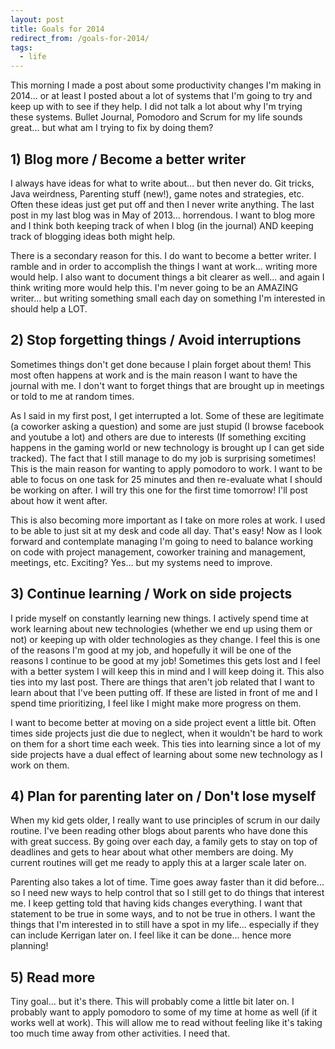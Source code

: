 ```yaml
---
layout: post
title: Goals for 2014
redirect_from: /goals-for-2014/
tags:
  - life
---
```


This morning I made a post about some productivity changes I'm making in
2014... or at least I posted about a lot of systems that I'm going to try and
keep up with to see if they help. I did not talk a lot about why I'm trying
these systems. Bullet Journal, Pomodoro and Scrum for my life sounds
great... but what am I trying to fix by doing them?

## 1) Blog more / Become a better writer

I always have ideas for what to write about... but then never do. Git tricks,
Java weirdness, Parenting stuff (new!), game notes and strategies, etc. Often
these ideas just get put off and then I never write anything. The last post in
my last blog was in May of 2013... horrendous. I want to blog more and I think
both keeping track of when I blog (in the journal) AND keeping track of blogging
ideas both might help.

There is a secondary reason for this. I do want to become a better writer. I
ramble and in order to accomplish the things I want at work... writing more
would help. I also want to document things a bit clearer as well... and again I
think writing more would help this. I'm never going to be an AMAZING
writer... but writing something small each day on something I'm interested in
should help a LOT.

## 2) Stop forgetting things / Avoid interruptions

Sometimes things don't get done because I plain forget about them! This most
often happens at work and is the main reason I want to have the journal with
me. I don't want to forget things that are brought up in meetings or told to me
at random times.

As I said in my first post, I get interrupted a lot. Some of these are
legitimate (a coworker asking a question) and some are just stupid (I browse
facebook and youtube a lot) and others are due to interests (If something
exciting happens in the gaming world or new technology is brought up I can get
side tracked). The fact that I still manage to do my job is surprising
sometimes! This is the main reason for wanting to apply pomodoro to work. I want
to be able to focus on one task for 25 minutes and then re-evaluate what I
should be working on after. I will try this one for the first time tomorrow!
I'll post about how it went after.

This is also becoming more important as I take on more roles at work. I used to
be able to just sit at my desk and code all day. That's easy! Now as I look
forward and contemplate managing I'm going to need to balance working on code
with project management, coworker training and management, meetings,
etc. Exciting? Yes... but my systems need to improve.

## 3) Continue learning / Work on side projects

I pride myself on constantly learning new things. I actively spend time at work
learning about new technologies (whether we end up using them or not) or keeping
up with older technologies as they change. I feel this is one of the reasons I'm
good at my job, and hopefully it will be one of the reasons I continue to be
good at my job! Sometimes this gets lost and I feel with a better system I will
keep this in mind and I will keep doing it. This also ties into my last
post. There are things that aren't job related that I want to learn about that
I've been putting off. If these are listed in front of me and I spend time
prioritizing, I feel like I might make more progress on them.

I want to become better at moving on a side project event a little bit. Often
times side projects just die due to neglect, when it wouldn't be hard to work on
them for a short time each week. This ties into learning since a lot of my side
projects have a dual effect of learning about some new technology as I work on
them.

## 4) Plan for parenting later on / Don't lose myself

When my kid gets older, I really want to use principles of scrum in our daily
routine. I've been reading other blogs about parents who have done this with
great success. By going over each day, a family gets to stay on top of deadlines
and gets to hear about what other members are doing. My current routines will
get me ready to apply this at a larger scale later on.

Parenting also takes a lot of time. Time goes away faster than it did
before... so I need new ways to help control that so I still get to do things
that interest me. I keep getting told that having kids changes everything. I
want that statement to be true in some ways, and to not be true in others. I
want the things that I'm interested in to still have a spot in my
life... especially if they can include Kerrigan later on. I feel like it can be
done... hence more planning!

## 5) Read more

Tiny goal... but it's there. This will probably come a little bit later on. I
probably want to apply pomodoro to some of my time at home as well (if it works
well at work). This will allow me to read without feeling like it's taking too
much time away from other activities. I need that.
